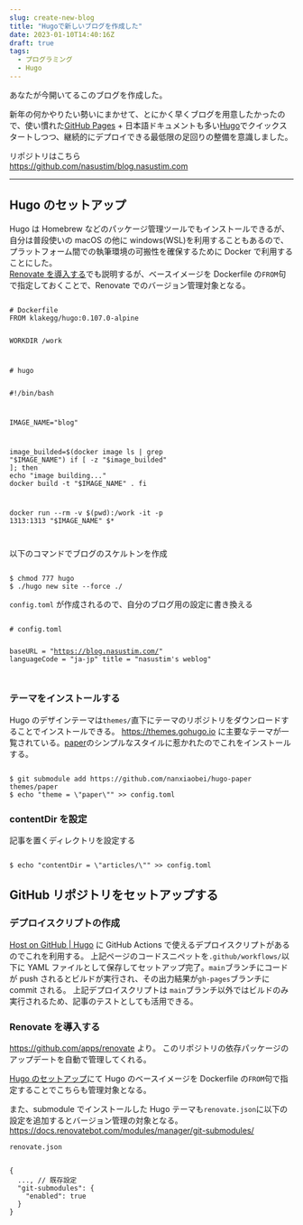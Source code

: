 ```yaml
---
slug: create-new-blog
title: "Hugoで新しいブログを作成した"
date: 2023-01-10T14:40:16Z
draft: true
tags:
  - プログラミング
  - Hugo
---
```


あなたが今開いてるこのブログを作成した。

新年の何かやりたい勢いにまかせて、とにかく早くブログを用意したかったので、使い慣れた[GitHub Pages](https://docs.github.com/ja/pages) + 日本語ドキュメントも多い[Hugo](https://gohugo.io/)でクイックスタートしつつ、継続的にデプロイできる最低限の足回りの整備を意識しました。

リポジトリはこちら  
https://github.com/nasustim/blog.nasustim.com

---

## Hugo のセットアップ

Hugo は Homebrew などのパッケージ管理ツールでもインストールできるが、自分は普段使いの macOS の他に windows(WSL)を利用することもあるので、プラットフォーム間での執筆環境の可搬性を確保するために Docker で利用することにした。  
[Renovate を導入する](#renovate-を導入する)でも説明するが、ベースイメージを Dockerfile の`FROM`句で指定しておくことで、Renovate でのバージョン管理対象となる。

<code>
# Dockerfile
FROM klakegg/hugo:0.107.0-alpine

WORKDIR /work

</code>

<code>
# hugo

#!/bin/bash

IMAGE_NAME="blog"

image_builded=$(docker image ls | grep "$IMAGE_NAME")
if [ -z "$image_builded" ]; then
echo "image building..."
docker build -t "$IMAGE_NAME" .
fi

docker run --rm -v $(pwd):/work -it -p 1313:1313 "$IMAGE_NAME" $\*

</code>

以下のコマンドでブログのスケルトンを作成

<code>
$ chmod 777 hugo
$ ./hugo new site --force ./
</code>

`config.toml` が作成されるので、自分のブログ用の設定に書き換える

<code>
# config.toml

baseURL = "https://blog.nasustim.com/"
languageCode = "ja-jp"
title = "nasustim's weblog"

</code>

### テーマをインストールする

Hugo のデザインテーマは`themes/`直下にテーマのリポジトリをダウンロードすることでインストールできる。
https://themes.gohugo.io に主要なテーマが一覧されている。[paper](https://themes.gohugo.io/themes/hugo-paper/)のシンプルなスタイルに惹かれたのでこれをインストールする。

<code>
$ git submodule add https://github.com/nanxiaobei/hugo-paper themes/paper
$ echo "theme = \"paper\"" >> config.toml
</code>

### contentDir を設定

記事を置くディレクトリを設定する

<code>
$ echo "contentDir = \"articles/\"" >> config.toml
</code>

## GitHub リポジトリをセットアップする

### デプロイスクリプトの作成

[Host on GitHub | Hugo](https://gohugo.io/hosting-and-deployment/hosting-on-github/#build-hugo-with-github-action) に GitHub Actions で使えるデプロイスクリプトがあるのでこれを利用する。
上記ページのコードスニペットを`.github/workflows/`以下に YAML ファイルとして保存してセットアップ完了。`main`ブランチにコードが push されるとビルドが実行され、その出力結果が`gh-pages`ブランチに commit される。
上記デプロイスクリプトは `main`ブランチ以外ではビルドのみ実行されるため、記事のテストとしても活用できる。

### Renovate を導入する

https://github.com/apps/renovate より。
このリポジトリの依存パッケージのアップデートを自動で管理してくれる。

[Hugo のセットアップ](#hugo-のセットアップ)にて Hugo のベースイメージを Dockerfile の`FROM`句で指定することでこちらも管理対象となる。

また、submodule でインストールした Hugo テーマも`renovate.json`に以下の設定を追加するとバージョン管理の対象となる。
https://docs.renovatebot.com/modules/manager/git-submodules/

`renovate.json`

<code>
{
  ..., // 既存設定
  "git-submodules": {
    "enabled": true
  }
}
</code>
